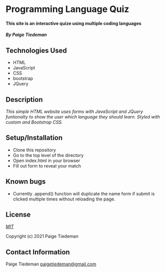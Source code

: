 # Programming Language Quiz

#### This site is an interactive quize using multiple coding languages

#### _By Paige Tiedeman_

## Technologies Used

* HTML
* JavaScript  
* CSS
* bootstrap
* JQuery

## Description

_This simple HTML website uses forms with JavaScript and JQuery funtionalty to show the user which language they should learn. Styled with custom and Bootstrap CSS._

## Setup/Installation

* Clone this repository 
* Go to the top level of the directory
* Open index.html in your browser
* Fill out form to reveal your match

## Known bugs

* Currently .append() function will duplicate the name form if submit is clicked multiple times without reloading the page.

## License

_[MIT](https://opensource.org/licenses/mit)_

Copyright (c) 2021 Paige Tiedeman 

## Contact Information

Paige Tiedeman paigetiedeman@gmail.com